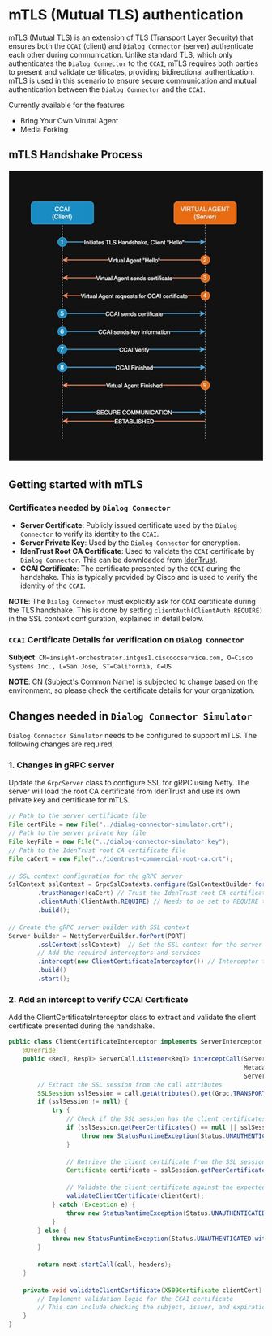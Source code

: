 # mTLS (Mutual TLS) authentication
mTLS (Mutual TLS) is an extension of TLS (Transport Layer Security) that ensures both the `CCAI` (client) and `Dialog Connector` (server) authenticate each other during communication. 
Unlike standard TLS, which only authenticates the `Dialog Connector` to the `CCAI`, mTLS requires both parties to present and validate certificates, providing bidirectional authentication. mTLS is used in this scenario to ensure secure communication and mutual authentication between the `Dialog Connector` and the `CCAI`.

Currently available for the features
- Bring Your Own Virutal Agent
- Media Forking

## mTLS Handshake Process
![mTLS-flow-diagram.jpg](./media-service-api/dialog-connector-simulator/src/main/resources/images/mTLS-flow-diagram.jpg)

## Getting started with mTLS

### Certificates needed by `Dialog Connector`
- **Server Certificate**: Publicly issued certificate used by the `Dialog Connector` to verify its identity to the `CCAI`.
- **Server Private Key**: Used by the `Dialog Connector` for encryption.
- **IdenTrust Root CA Certificate**: Used to validate the `CCAI` certificate by `Dialog Connector`. This can be downloaded from [IdenTrust](https://www.identrust.com/identrust-commercial-root-ca-1).
- **CCAI Certificate**: The certificate presented by the `CCAI` during the handshake. This is typically provided by Cisco and is used to verify the identity of the `CCAI`.

**NOTE**: The `Dialog Connector` must explicitly ask for `CCAI` certificate during the TLS handshake. This is done by setting `clientAuth(ClientAuth.REQUIRE)` in the SSL context configuration, explained in detail below. 

### `CCAI` Certificate Details for verification on `Dialog Connector`
**Subject**: `CN=insight-orchestrator.intgus1.ciscoccservice.com, O=Cisco Systems Inc., L=San Jose, ST=California, C=US`

**NOTE**: CN (Subject's Common Name) is subjected to change based on the environment, so please check the certificate details for your organization.

## Changes needed in `Dialog Connector Simulator`

`Dialog Connector Simulator` needs to be configured to support mTLS. The following changes are required,

### 1. Changes in gRPC server
Update the `GrpcServer` class to configure SSL for gRPC using Netty. The server will load the root CA certificate from IdenTrust and use its own private key and certificate for mTLS.

```java
// Path to the server certificate file
File certFile = new File("../dialog-connector-simulator.crt");
// Path to the server private key file
File keyFile = new File("../dialog-connector-simulator.key");
// Path to the IdenTrust root CA certificate file
File caCert = new File("../identrust-commercial-root-ca.crt"); 
        
// SSL context configuration for the gRPC server
SslContext sslContext = GrpcSslContexts.configure(SslContextBuilder.forServer(certFile, keyFile)) // Load the certificate and private key files
        .trustManager(caCert) // Trust the IdenTrust root CA certificate
        .clientAuth(ClientAuth.REQUIRE) // Needs to be set to REQUIRE to request client certificate
        .build();

// Create the gRPC server builder with SSL context
Server builder = NettyServerBuilder.forPort(PORT) 
        .sslContext(sslContext)  // Set the SSL context for the server
        // Add the required interceptors and services
        .intercept(new ClientCertificateInterceptor()) // Interceptor to handle client certificate validation
        .build()
        .start();
```

### 2. Add an intercept to verify CCAI Certificate
Add the ClientCertificateInterceptor class to extract and validate the client certificate presented during the handshake.

```java
public class ClientCertificateInterceptor implements ServerInterceptor {
    @Override
    public <ReqT, RespT> ServerCall.Listener<ReqT> interceptCall(ServerCall<ReqT, RespT> call,
                                                                 Metadata headers,
                                                                 ServerCallHandler<ReqT, RespT> next) {
        // Extract the SSL session from the call attributes
        SSLSession sslSession = call.getAttributes().get(Grpc.TRANSPORT_ATTR_SSL_SESSION); 
        if (sslSession != null) {
            try {
                // Check if the SSL session has the client certificates
                if (sslSession.getPeerCertificates() == null || sslSession.getPeerCertificates().length == 0) {
                    throw new StatusRuntimeException(Status.UNAUTHENTICATED.withDescription("Client certificate is required"));
                }

                // Retrieve the client certificate from the SSL session
                Certificate certificate = sslSession.getPeerCertificates()[0];

                // Validate the client certificate against the expected CCAI certificate
                validateClientCertificate(clientCert);
            } catch (Exception e) {
                throw new StatusRuntimeException(Status.UNAUTHENTICATED.withDescription("Invalid client certificate: " + e.getMessage()));
            }
        } else {
            throw new StatusRuntimeException(Status.UNAUTHENTICATED.withDescription("SSL session not found"));
        }

        return next.startCall(call, headers);
    }
    
    private void validateClientCertificate(X509Certificate clientCert) {
        // Implement validation logic for the CCAI certificate
        // This can include checking the subject, issuer, and expiration date
    }
}
```
